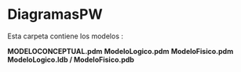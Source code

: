 # DiagramasPW

Esta carpeta contiene los modelos :

**MODELOCONCEPTUAL.pdm**
**ModeloLogico.pdm**
**ModeloFisico.pdm**
**ModeloLogico.ldb / ModeloFisico.pdb**
